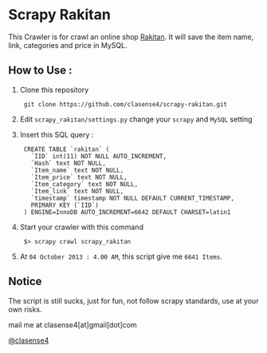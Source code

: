 # Scrapy Rakitan

This Crawler is for crawl an online shop [Rakitan](http://www.rakitan.com).
It will save the item name, link, categories and price in MySQL.

## How to Use :
1. Clone this repository

        git clone https://github.com/clasense4/scrapy-rakitan.git

2. Edit `scrapy_rakitan/settings.py` change your `scrapy` and `MySQL` setting
3. Insert this SQL query :
        
        CREATE TABLE `rakitan` (
          `IID` int(11) NOT NULL AUTO_INCREMENT,
          `Hash` text NOT NULL,
          `Item_name` text NOT NULL,
          `Item_price` text NOT NULL,
          `Item_category` text NOT NULL,
          `Item_link` text NOT NULL,
          `timestamp` timestamp NOT NULL DEFAULT CURRENT_TIMESTAMP,
          PRIMARY KEY (`IID`)
        ) ENGINE=InnoDB AUTO_INCREMENT=6642 DEFAULT CHARSET=latin1

4. Start your crawler with this command

        $> scrapy crawl scrapy_rakitan

9. At `04 October 2013 : 4.00 AM`, this script give me `6641 Items`.

## Notice
The script is still sucks, just for fun, not follow scrapy standards, use at your own risks.

mail me at clasense4[at]gmail[dot]com

[@clasense4](http://twitter.com/clasense4)
